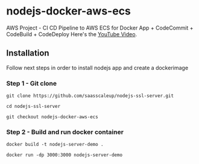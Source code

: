 # nodejs-docker-aws-ecs

AWS Project - CI CD Pipeline to AWS ECS for Docker App + CodeCommit + CodeBuild + CodeDeploy
Here's the [YouTube Video](https://youtu.be/knFabwOn1JE).


## Installation

Follow next steps in order to install nodejs app and create a dockerimage

### Step 1 - Git clone 

```
git clone https://github.com/saasscaleup/nodejs-ssl-server.git
```

```
cd nodejs-ssl-server
```

```
git checkout nodejs-docker-aws-ecs
```

### Step 2 - Build and run docker container

```
docker build -t nodejs-server-demo .
```

```
docker run -dp 3000:3000 nodejs-server-demo
```
  


